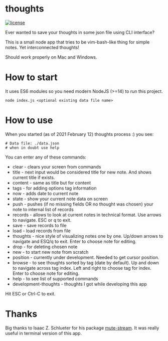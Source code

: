 # thoughts
[![license](https://img.shields.io/badge/license-MIT-blue.svg)](LICENSE)

Ever wanted to save your thoughts in some json file using CLI interface?

This is a small node app that tries to be vim-bash-like thing for simple notes. Yet interconnected thoughts!

Should work properly on Mac and Windows.

# How to start

It uses ES6 modules so you need modern NodeJS (>=14) to run this project.

```
node index.js <optional existing data file name>
```

# How to use

When you started (as of 2021 February 12) thoughts process :) you see:

```
# Data file: ./data.json
# when in doubt use help
```

You can enter any of these commands:

* clear - clears your screen from commands
* title - next input would be considered title for new note. And shows current title if exists.
* content - same as title but for content
* tags - for adding options tag information
* now - adds date to current note
* state - show your current note data on screen
* push - pushes (if no missing fields OR no thought was chosen) your note to internal list of records
* records - allows to look at current notes in technical format. Use arrows to navigate. ESC or q to exit.
* save - save records to file
* load - load records from file
* thoughts - nice style of visualizing notes one by one. Up/down arrows to navigate and ESQ/q to exit. Enter to choose note for editing.
* drop - for deleting chosen note
* new - to start new note from scratch
* position - currently under development. Needed to get cursor position.
* browse - to see thoughts sorted by tag (date by default). Up and down to navigate across tag index. Left and right to choose tag for index. Enter to choose note for editing.
* help - to see list of supported commands
* development-thoughts - thoughts I got while developing this app

Hit ESC or Ctrl-C to exit.

# Thanks

Big thanks to Isaac Z. Schlueter for his package [mute-stream](https://github.com/isaacs/mute-stream#readme). It was really useful in terminal version of this app.